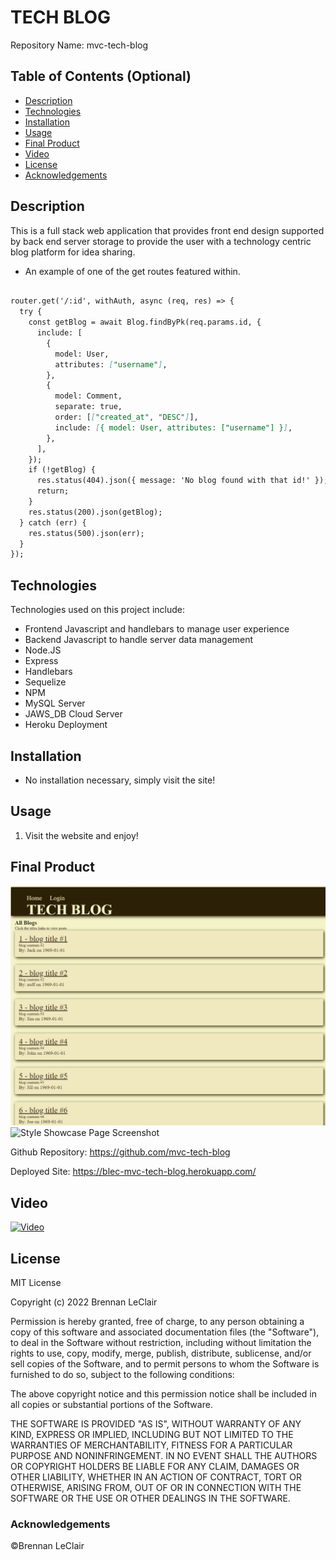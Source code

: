 # TECH BLOG

Repository Name: mvc-tech-blog

## Table of Contents (Optional)

* [Description](#description)
* [Technologies](#technologies)
* [Installation](#installation)
* [Usage](#usage)
* [Final Product](#final-product)
* [Video](#video)
* [License](#license)
* [Acknowledgements](#acknowledgements)

## Description 

  This is a full stack web application that provides front end design supported by back end server storage to provide the user with a technology centric blog platform for idea sharing.


* An example of one of the get routes featured within.
```md

router.get('/:id', withAuth, async (req, res) => {
  try {
    const getBlog = await Blog.findByPk(req.params.id, {
      include: [
        {
          model: User,
          attributes: ["username"],
        },
        {
          model: Comment,
          separate: true,
          order: [["created_at", "DESC"]],
          include: [{ model: User, attributes: ["username"] }],
        },
      ],
    });
    if (!getBlog) {
      res.status(404).json({ message: 'No blog found with that id!' });
      return;
    }
    res.status(200).json(getBlog);
  } catch (err) {
    res.status(500).json(err);
  }
});
```

## Technologies

Technologies used on this project include:
* Frontend Javascript and handlebars to manage user experience
* Backend Javascript to handle server data management
* Node.JS
* Express
* Handlebars
* Sequelize
* NPM
* MySQL Server
* JAWS_DB Cloud Server
* Heroku Deployment


## Installation

* No installation necessary, simply visit the site!

## Usage 


1. Visit the website and enjoy!


## Final Product

<img title="image" alt="Style Showcase Page Screenshot" src="./docs/image1.jpg">
<img title="image" alt="Style Showcase Page Screenshot" src="./docs/video.gif">



Github Repository:
https://github.com/mvc-tech-blog

Deployed Site:
https://blec-mvc-tech-blog.herokuapp.com/


## Video

[![Video](./docs/video.gif)]( "Video")



## License

MIT License

Copyright (c) 2022 Brennan LeClair

Permission is hereby granted, free of charge, to any person obtaining a copy
of this software and associated documentation files (the "Software"), to deal
in the Software without restriction, including without limitation the rights
to use, copy, modify, merge, publish, distribute, sublicense, and/or sell
copies of the Software, and to permit persons to whom the Software is
furnished to do so, subject to the following conditions:

The above copyright notice and this permission notice shall be included in all
copies or substantial portions of the Software.

THE SOFTWARE IS PROVIDED "AS IS", WITHOUT WARRANTY OF ANY KIND, EXPRESS OR
IMPLIED, INCLUDING BUT NOT LIMITED TO THE WARRANTIES OF MERCHANTABILITY,
FITNESS FOR A PARTICULAR PURPOSE AND NONINFRINGEMENT. IN NO EVENT SHALL THE
AUTHORS OR COPYRIGHT HOLDERS BE LIABLE FOR ANY CLAIM, DAMAGES OR OTHER
LIABILITY, WHETHER IN AN ACTION OF CONTRACT, TORT OR OTHERWISE, ARISING FROM,
OUT OF OR IN CONNECTION WITH THE SOFTWARE OR THE USE OR OTHER DEALINGS IN THE
SOFTWARE.


### Acknowledgements

©Brennan LeClair
